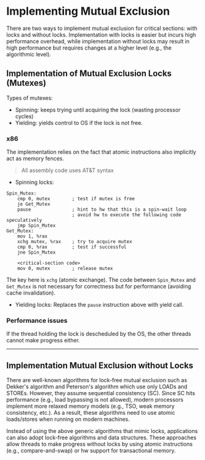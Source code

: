 # Implementing Mutual Exclusion

There are two ways to implement mutual exclusion for critical sections: with locks and without locks. Implementation with locks is easier but incurs high performance overhead, while implementation without locks may result in high performance but requires changes at a higher level (e.g., the algorithmic level).

## Implementation of Mutual Exclusion Locks (Mutexes)

Types of mutexes:
- Spinning: keeps trying until acquiring the lock (wasting processor cycles)
- Yielding: yields control to OS if the lock is not free.

### x86

The implementation relies on the fact that atomic instructions also implicitly act as memory fences.

> All assembly code uses AT&T syntax

- Spinning locks:

```assembly
Spin_Mutex:
    cmp 0, mutex        ; test if mutex is free
    je Get_Mutex
    pause               ; hint to hw that this is a spin-wait loop
                        ; avoid hw to execute the following code speculatively
    jmp Spin_Mutex
Get_Mutex:
    mov 1, %rax
    xchg mutex, %rax    ; try to acquire mutex
    cmp 0, %rax         ; test if successful
    jne Spin_Mutex

    <critical-section code>
    mov 0, mutex        ; release mutex
```

The key here is `xchg` (atomic exchange). The code between `Spin_Mutex` and `Get_Mutex` is not necessary for correctness but for performance (avoiding cache invalidation).

- Yielding locks:
Replaces the `pause` instruction above with yield call.

### Performance issues
If the thread holding the lock is descheduled by the OS, the other threads cannot make progress either.

---

## Implementation Mutual Exclusion without Locks
There are well-known algorithms for lock-free mutual exclusion such as Dekker's algorithm and Peterson's algorithm which use only LOADs and STOREs. However, they assume sequential consistency (SC). Since SC hits performance (e.g., load bypassing is not allowed), modern processors implement more relaxed memory models (e.g., TSO, weak memory consistency, etc.). As a result, these algorithms need to use atomic loads/stores when running on modern machines.

Instead of using the above generic algorithms that mimic locks, applications can also adopt lock-free algorithms and data structures. These approaches allow threads to make progress without locks by using atomic instructions (e.g., compare-and-swap) or hw support for transactional memory.

